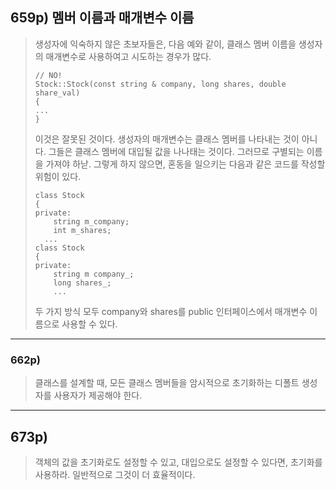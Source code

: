 ## 659p) 멤버 이름과 매개변수 이름
> 생성자에 익숙하지 않은 초보자들은, 다음 예와 같이, 클래스 멤버 이름을 생성자의 매개변수로 사용하여고 시도하는 경우가 많다.
> <pre><code>// NO!
> Stock::Stock(const string & company, long shares, double share_val)
> {
> ...
> }</code></pre>
> 이것은 잘못된 것이다. 생성자의 매개변수는 클래스 멤버를 나타내는 것이 아니다. 그들은 클래스 멤버에 대입될 값을 나나태는 것이다. 그러므로 구별되는 이름을 가져야 하낟. 그렇게 하지 않으면, 혼동을 일으키는 다음과 같은 코드를 작성할 위험이 있다.
> <pre><code>class Stock
> {
> private:
>     string m_company;
>     int m_shares;
>   ...
> class Stock
> {
> private:
>     string m company_;
>     long shares_;
>     ...</code></pre>
> 두 가지 방식 모두 company와 shares를 public 인터페이스에서 매개변수 이름으로 사용할 수 있다.
___
### 662p)
> 클래스를 설계할 때, 모든 클래스 멤버들을 암시적으로 초기화하는 디폴트 생성자를 사용자가 제공해야 한다.
___
## 673p)
> 객체의 값을 초기화로도 설정할 수 있고, 대입으로도 설정할 수 있다면, 초기화를 사용하라. 일반적으로 그것이 더 효율적이다. 